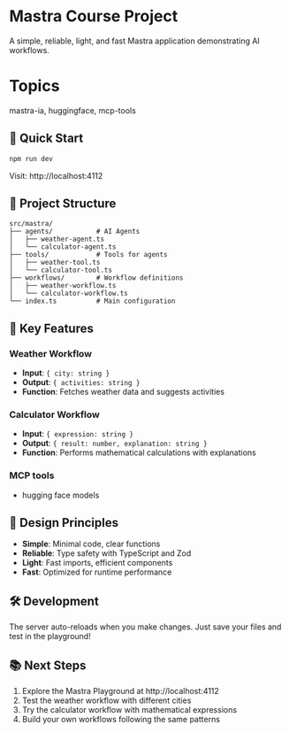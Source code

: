 # Mastra Course Project

A simple, reliable, light, and fast Mastra application demonstrating AI workflows.

# Topics

mastra-ia, huggingface, mcp-tools

## 🚀 Quick Start

```bash
npm run dev
```

Visit: http://localhost:4112

## 📁 Project Structure

```
src/mastra/
├── agents/           # AI Agents
│   ├── weather-agent.ts
│   └── calculator-agent.ts
├── tools/            # Tools for agents
│   ├── weather-tool.ts
│   └── calculator-tool.ts
├── workflows/        # Workflow definitions
│   ├── weather-workflow.ts
│   └── calculator-workflow.ts
└── index.ts          # Main configuration
```

## 🔧 Key Features 

### Weather Workflow
- **Input**: `{ city: string }`
- **Output**: `{ activities: string }`
- **Function**: Fetches weather data and suggests activities

### Calculator Workflow
- **Input**: `{ expression: string }`
- **Output**: `{ result: number, explanation: string }`
- **Function**: Performs mathematical calculations with explanations

### MCP tools
- hugging face models 

## 🎯 Design Principles

- **Simple**: Minimal code, clear functions
- **Reliable**: Type safety with TypeScript and Zod
- **Light**: Fast imports, efficient components
- **Fast**: Optimized for runtime performance

## 🛠️ Development

The server auto-reloads when you make changes. Just save your files and test in the playground!

## 📚 Next Steps

1. Explore the Mastra Playground at http://localhost:4112
2. Test the weather workflow with different cities
3. Try the calculator workflow with mathematical expressions
4. Build your own workflows following the same patterns 
